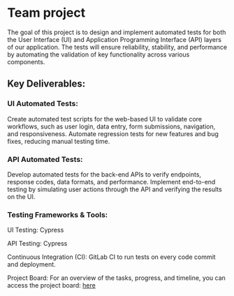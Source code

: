 # Team project

The goal of this project is to design and implement automated tests for both the User Interface (UI) and Application Programming Interface (API) layers of our application. The tests will ensure reliability, stability, and performance by automating the validation of key functionality across various components.

## Key Deliverables:

### UI Automated Tests:

Create automated test scripts for the web-based UI to validate core workflows, such as user login, data entry, form submissions, navigation, and responsiveness.
Automate regression tests for new features and bug fixes, reducing manual testing time.

### API Automated Tests:

Develop automated tests for the back-end APIs to verify endpoints, response codes, data formats, and performance.
Implement end-to-end testing by simulating user actions through the API and verifying the results on the UI.

### Testing Frameworks & Tools:

UI Testing: Cypress

API Testing: Cypress

Continuous Integration (CI): GitLab CI to run tests on every code commit and deployment.

Project Board: For an overview of the tasks, progress, and timeline, you can access the project board:
[here](https://git.godeltech.com/GodelSDETRepository/community-of-automation/team-project/-/boards)

